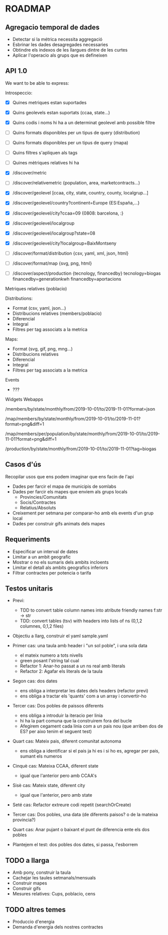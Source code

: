 # ROADMAP 

## Agregacio temporal de dades

- Detectar si la métrica necessita aggregació
- Esbrinar les dades desagregades necessaries
- Obtindre els indexos de les llargues dintre de les curtes
- Aplicar l'operacio als grups que es defineixen

## API 1.0

We want to be able to express:

Introspeccio:
- [x] Quines metriques estan suportades
- [x] Quins geolevels estan suportats (ccaa, state...)
- [x] Quins codis i noms hi ha a un determinat geolevel amb possible filtre
- [ ] Quins formats disponibles per un tipus de query (distribution)
- [ ] Quins formats disponibles per un tipus de query (mapa)
- [ ] Quins filtres s'apliquen als tags
- [ ] Quines mètriques relatives hi ha


- [x] /discover/metric
- [ ] /discover/relativemetric  {population, area, marketcontracts...)
- [x] /discover/geolevel  [ccaa, city, state, country, county, localgrup...]
- [x] /discover/geolevel/country?continent=Europe    {ES:España,...}
- [x] /discover/geolevel/city?ccaa=09    {0808: barcelona, :}
- [x] /discover/geolevel/localgroup
- [x] /discover/geolevel/localgroup?state=08
- [x] /discover/geolevel/city?localgroup=BaixMontseny
- [ ] /discover/format/distribution  {csv, yaml, xml, json, html}
- [ ] /discover/format/map  {svg, png, html}
- [ ] /discover/aspect/production  {tecnology, financedby}
	tecnology=biogas
	financedby=generationkwh
	financedby=aportacions

Metriques relatives (poblacio)

Distributions:
- Format (csv, yaml, json...)
- Distribucions relatives (members/poblacio)
- Diferencial
- Integral
- Filtres per tag associats a la metrica

Maps:
- Format (svg, gif, png, mng...)
- Distribucions relatives
- Diferencial
- Integral
- Filtres per tag associats a la metrica

Events
- ???

Widgets
Webapps

/members/by/state/monthly/from/2019-10-01/to/2019-11-01?format=json

/map/members/by/state/monthly/from/2019-10-01/to/2019-11-01?format=png&diff=1

/map/members/per/population/by/state/monthly/from/2019-10-01/to/2019-11-01?format=png&diff=1

/production/by/state/monthly/from/2019-10-01/to/2019-11-01?tag=biogas





## Casos d'ús

Recopilar usos que ens podem imaginar que ens facin de l'api

- Dades per farcir el mapa de municipis de somlabs
- Dades per farcir els mapes que enviem als grups locals
	- Provincies/Comunitats
	- Socis/Contractes
	- Relatius/Absoluts
- Creixement per setmana per comparar-ho amb els events d'un grup local
- Dades per construir gifs animats dels mapes

## Requeriments

- Especificar un interval de dates
- Limitar a un ambit geografic
- Mostrar o no els sumaris dels ambits incloents
- Limitar el detall als ambits geografics inferiors
- Filtrar contractes per potencia o tarifa


## Testos unitaris

- Previ:
  - TDD to convert table column names into atribute friendly names f:str -> str
  - TDD: convert tables (tsv) with headers into lists of ns (0,1,2 columnes, 0,1,2 files)
- Objectiu a llarg, construir el yaml sample.yaml
- Primer cas: una taula amb header i "un sol poble", i una sola data
  - el mateix numero a tots nivells
  - green posant l'string tal cual
  - Refactor 1: Anar-ho passat a un ns real amb literals
  - Refactor 2: Agafar els literals de la taula
- Segon cas: dos dates
	- ens obliga a interpretar les dates dels headers (refactor previ)
	- ens obliga a tractar els 'quants' com a un array i convertir-ho
- Tercer cas: Dos pobles de paissos diferents
	- ens obliga a introduir la iteracio per linia
	- hi ha la part comuna que la construirem fora del bucle
	- Afegirem cegament cada linia com a un pais nou (que arriben dos de ES? per aixo tenim el seguent test)
- Quart cas: Mateix pais, diferent comunitat autonoma
	- ens obliga a identificar si el pais ja hi es i si ho es, agregar per pais, sumant els numeros
- Cinquè cas: Mateixa CCAA, diferent state
	- igual que l'anterior pero amb CCAA's
- Sisè cas: Mateix state, diferent city
	- igual que l'anterior, pero amb state
- Seté cas: Refactor extreure codi repetit (searchOrCreate)

- Tercer cas: Dos pobles, una data (de diferents paisos? o de la mateixa provincia?)
	
- Quart cas: Anar pujant o baixant el punt de diferencia ente els dos pobles
- Plantejem el test: dos pobles dos dates, si passa, l'esborrem



## TODO a llarga

- Amb pony, construir la taula
- Cachejar les taules setmanals/mensuals
- Construir mapes
- Construir gifs
- Mesures relatives: Cups, poblacio, cens

## TODO altres temes

- Produccio d'energia
- Demanda d'energia dels nostres contractes








